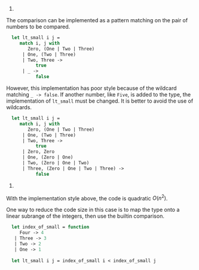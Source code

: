 1.
  The comparison can be implemented as a pattern matching on the pair of numbers to be compared.
  
```ocaml
  let lt_small i j =
     match i, j with
        Zero, (One | Two | Three)
      | One, (Two | Three)
      | Two, Three ->
           true
      | _ ->
           false
```
  However, this implementation has poor style because of the wildcard matching `_ -> false`.
  If another number, like `Five`, is added to the type, the implementation of
  `lt_small` must be changed.  It is better to avoid the use of wildcards.
  
```ocaml
  let lt_small i j =
     match i, j with
        Zero, (One | Two | Three)
      | One, (Two | Three)
      | Two, Three ->
           true
      | Zero, Zero
      | One, (Zero | One)
      | Two, (Zero | One | Two)
      | Three, (Zero | One | Two | Three) ->
           false
```

1.
  With the implementation style above, the code is quadratic $O(n^2)$.
  
  One way to reduce the code size in this case is to map the type onto a linear subrange of the
  integers, then use the builtin comparison.
  
```ocaml
  let index_of_small = function
     Four -> 4
   | Three -> 3
   | Two -> 2
   | One -> 1
  
  let lt_small i j = index_of_small i < index_of_small j
```

